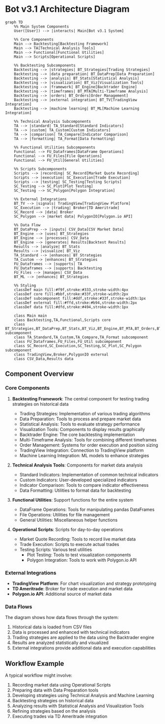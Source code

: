 # Bot v3.1 Architecture Diagram

```mermaid
graph TD
    %% Main System Components
    User([User]) --> |interacts| Main[Bot v3.1 System]
    
    %% Core Components
    Main --> Backtesting[Backtesting Framework]
    Main --> TA[Technical Analysis Tools]
    Main --> Functional[Functional Utilities]
    Main --> Scripts[Operational Scripts]
    
    %% Backtesting Subcomponents
    Backtesting --> |strategies| BT_Strategies[Trading Strategies]
    Backtesting --> |data preparation| BT_DataPrep[Data Preparation]
    Backtesting --> |analysis| BT_Stats[Statistical Analysis]
    Backtesting --> |visualization| BT_Viz[Visualization Tools]
    Backtesting --> |framework| BT_Engine[Backtrader Engine]
    Backtesting --> |timeframes| BT_MTA[Multi-Timeframe Analysis]
    Backtesting --> |orders| BT_Orders[Order Management]
    Backtesting --> |external integration| BT_TV[TradingView Integration]
    Backtesting --> |machine learning| BT_ML[Machine Learning Integration]
    
    %% Technical Analysis Subcomponents
    TA --> |standard| TA_Standard[Standard Indicators]
    TA --> |custom| TA_Custom[Custom Indicators]
    TA --> |comparison| TA_Compare[Indicator Comparison]
    TA --> |formatting| TA_Format[Data Formatting]
    
    %% Functional Utilities Subcomponents
    Functional --> FU_Dataframes[DataFrame Operations]
    Functional --> FU_Files[File Operations]
    Functional --> FU_Util[General Utilities]
    
    %% Scripts Subcomponents
    Scripts --> |recording| SC_Record[Market Quote Recording]
    Scripts --> |execution| SC_Execution[Trade Execution]
    Scripts --> |testing| SC_Testing[Testing Scripts]
    SC_Testing --> SC_Plot[Plot Testing]
    SC_Testing --> SC_Polygon[Polygon Integration]
    
    %% External Integrations
    BT_TV --> |signals| TradingView[TradingView Platform]
    SC_Execution --> |trading| Broker[TD Ameritrade]
    SC_Record --> |data| Broker
    SC_Polygon --> |market data| PolygonIO[Polygon.io API]
    
    %% Data Flow
    BT_DataPrep --> |inputs| CSV_Data[CSV Market Data]
    BT_Engine --> |uses| BT_Strategies
    BT_Engine --> |processes| CSV_Data
    BT_Engine --> |generates| Results[Backtest Results]
    Results --> |analyze| BT_Stats
    Results --> |visualize| BT_Viz
    TA_Standard --> |enhances| BT_Strategies
    TA_Custom --> |enhances| BT_Strategies
    FU_Dataframes --> |supports| TA
    FU_Dataframes --> |supports| Backtesting
    FU_Files --> |manages| CSV_Data
    BT_ML --> |enhances| BT_Strategies
    
    %% Styling
    classDef main fill:#f9f,stroke:#333,stroke-width:4px
    classDef core fill:#bbf,stroke:#33f,stroke-width:2px
    classDef subcomponent fill:#ddf,stroke:#33f,stroke-width:1px
    classDef external fill:#ffd,stroke:#b94,stroke-width:2px
    classDef data fill:#dfd,stroke:#494,stroke-width:1px
    
    class Main main
    class Backtesting,TA,Functional,Scripts core
    class BT_Strategies,BT_DataPrep,BT_Stats,BT_Viz,BT_Engine,BT_MTA,BT_Orders,BT_TV,BT_ML subcomponent
    class TA_Standard,TA_Custom,TA_Compare,TA_Format subcomponent
    class FU_Dataframes,FU_Files,FU_Util subcomponent
    class SC_Record,SC_Execution,SC_Testing,SC_Plot,SC_Polygon subcomponent
    class TradingView,Broker,PolygonIO external
    class CSV_Data,Results data
```

## Component Overview

### Core Components

1. **Backtesting Framework**: The central component for testing trading strategies on historical data
   - Trading Strategies: Implementation of various trading algorithms
   - Data Preparation: Tools to process and prepare market data
   - Statistical Analysis: Tools to evaluate strategy performance
   - Visualization Tools: Components to display results graphically
   - Backtrader Engine: The core backtesting implementation
   - Multi-Timeframe Analysis: Tools for combining different timeframes
   - Order Management: Systems for order execution and position sizing
   - TradingView Integration: Connection to TradingView platform
   - Machine Learning Integration: ML models to enhance strategies

2. **Technical Analysis Tools**: Components for market data analysis
   - Standard Indicators: Implementation of common technical indicators
   - Custom Indicators: User-developed specialized indicators
   - Indicator Comparison: Tools to compare indicator effectiveness
   - Data Formatting: Utilities to format data for backtesting

3. **Functional Utilities**: Support functions for the entire system
   - DataFrame Operations: Tools for manipulating pandas DataFrames
   - File Operations: Utilities for file management
   - General Utilities: Miscellaneous helper functions

4. **Operational Scripts**: Scripts for day-to-day operations
   - Market Quote Recording: Tools to record live market data
   - Trade Execution: Scripts to execute actual trades
   - Testing Scripts: Various test utilities
     - Plot Testing: Tools to test visualization components
     - Polygon Integration: Tools to work with Polygon.io API

### External Integrations

- **TradingView Platform**: For chart visualization and strategy prototyping
- **TD Ameritrade**: Broker for trade execution and market data
- **Polygon.io API**: Additional source of market data

### Data Flows

The diagram shows how data flows through the system:
1. Historical data is loaded from CSV files
2. Data is processed and enhanced with technical indicators
3. Trading strategies are applied to the data using the Backtrader engine
4. Results are analyzed statistically and visualized
5. External integrations provide additional data and execution capabilities

## Workflow Example

A typical workflow might involve:
1. Recording market data using Operational Scripts
2. Preparing data with Data Preparation tools
3. Developing strategies using Technical Analysis and Machine Learning
4. Backtesting strategies on historical data
5. Analyzing results with Statistical Analysis and Visualization Tools
6. Refining strategies based on the analysis
7. Executing trades via TD Ameritrade integration